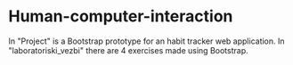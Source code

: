 # Human-computer-interaction
In "Project" is a Bootstrap prototype for an habit tracker web application. 
 In "laboratoriski_vezbi" there are 4 exercises made using Bootstrap.
